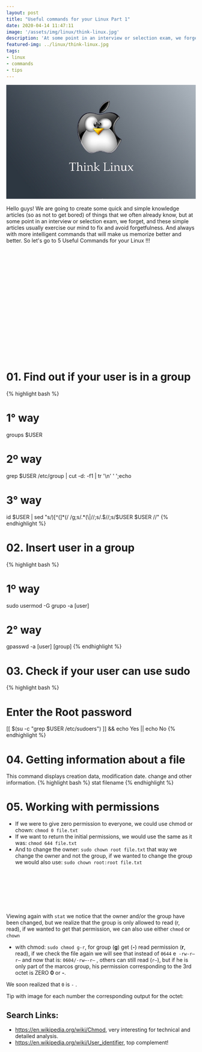 ```yaml
---
layout: post
title: "Useful commands for your Linux Part 1"
date: 2020-04-14 11:47:11
image: '/assets/img/linux/think-linux.jpg'
description: 'At some point in an interview or selection exam, we forget these basic things.'
featured-img: ../linux/think-linux.jpg
tags:
- linux
- commands
- tips
---
```


![Useful commands for your Linux Part 1](/assets/img/linux/think-linux.jpg)

Hello guys! We are going to create some quick and simple knowledge articles (so as not to get bored) of things that we often already know, but at some point in an interview or selection exam, we forget, and these simple articles usually exercise our mind to fix and avoid forgetfulness. And always with more intelligent commands that will make us memorize better and better. So let's go to 5 Useful Commands for your Linux !!!

<!-- QUADRADO -->
<script async src="//pagead2.googlesyndication.com/pagead/js/adsbygoogle.js"></script>
<ins class="adsbygoogle"
style="display:inline-block;width:336px;height:280px"
data-ad-client="ca-pub-2838251107855362"
data-ad-slot="5351066970"></ins>
<script>
(adsbygoogle = window.adsbygoogle || []).push({});
</script>

# 01. Find out if your user is in a group
{% highlight bash %}
# 1° way
groups $USER

# 2º way
grep $USER /etc/group | cut -d: -f1 | tr '\n' ' ';echo


# 3° way
id $USER | sed "s/)[^(]*(/ /g;s/.*(\|//;s/.$//;s/$USER $USER //"
{% endhighlight %}

# 02. Insert user in a group
{% highlight bash %}
# 1º way
sudo usermod -G grupo -a [user]

# 2° way
gpasswd -a [user] [group]
{% endhighlight %}

# 03. Check if your user can use sudo
{% highlight bash %}
# Enter the Root password
[[ $(su -c "grep $USER /etc/sudoers") ]] && echo Yes || echo No
{% endhighlight %}

# 04. Getting information about a file
This command displays creation data, modification date. change and other information.
{% highlight bash %}
stat filename
{% endhighlight %}

# 05. Working with permissions
+ If we were to give zero permission to everyone, we could use chmod or chown: `chmod 0 file.txt`
+ If we want to return the initial permissions, we would use the same as it was: `chmod 644 file.txt`
+ And to change the owner: `sudo chown root file.txt` that way we change the owner and not the group, if we wanted to change the group we would also use: `sudo chown root:root file.txt`

<!-- LISTA MIN -->
<script async src="//pagead2.googlesyndication.com/pagead/js/adsbygoogle.js"></script>
<ins class="adsbygoogle"
style="display:inline-block;width:730px;height:95px"
data-ad-client="ca-pub-2838251107855362"
data-ad-slot="5351066970"></ins>
<script>
(adsbygoogle = window.adsbygoogle || []).push({});
</script>

Viewing again with `stat` we notice that the owner and/or the group have been changed, but we realize that the group is only allowed to read (r, read), if we wanted to get that permission, we can also use either `chmod` or `chown`

+ with chmod: `sudo chmod g-r`, for group (**g**) get (**-**) read permission (**r**, read), if we check the file again we will see that instead of `0644` e` -rw-r–r–` and now that is: `0604/-rw—-r–` , others can still read (`r–`), but if he is only part of the marcos group, his permission corresponding to the 3rd octet is ZERO **0** or **-**.

We soon realized that `0` is `-` .

Tip with image for each number the corresponding output for the octet:


## Search Links:
+ <https://en.wikipedia.org/wiki/Chmod>, very interesting for technical and detailed analysis.
+ <https://en.wikipedia.org/wiki/User_identifier>, top complement!
